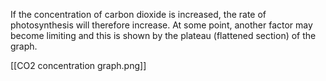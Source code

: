 If the concentration of carbon dioxide is increased, the rate of photosynthesis will therefore increase. At some point, another factor may become limiting and this is shown by the plateau (flattened section) of the graph.

[[CO2 concentration graph.png]]
